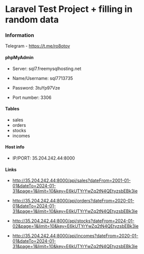 
# Laravel Test Project + filling in random data

### Information
Telegram - https://t.me/ro8otov
#### phpMyAdmin 

- Server: sql7.freemysqlhosting.net

- Name/Username: sql7713735

- Password: 3tuYp97Vze

- Port number: 3306

#### Tables

- sales
- orders
- stocks
- incomes

#### Host info

- IP/PORT: 35.204.242.44:8000

#### Links

- http://35.204.242.44:8000/api/sales?dateFrom=2001-01-01&dateTo=2024-01-31&page=1&limit=10&key=E6kUTYrYwZq2tN4QEtyzsbEBk3ie

- http://35.204.242.44:8000/api/orders?dateFrom=2020-01-01&dateTo=2024-01-31&page=1&limit=10&key=E6kUTYrYwZq2tN4QEtyzsbEBk3ie

- http://35.204.242.44:8000/api/stocks?dateFrom=2024-01-02&page=1&limit=10&key=E6kUTYrYwZq2tN4QEtyzsbEBk3ie

- http://35.204.242.44:8000/api/incomes?dateFrom=2020-01-01&dateTo=2024-01-31&page=1&limit=10&key=E6kUTYrYwZq2tN4QEtyzsbEBk3ie

